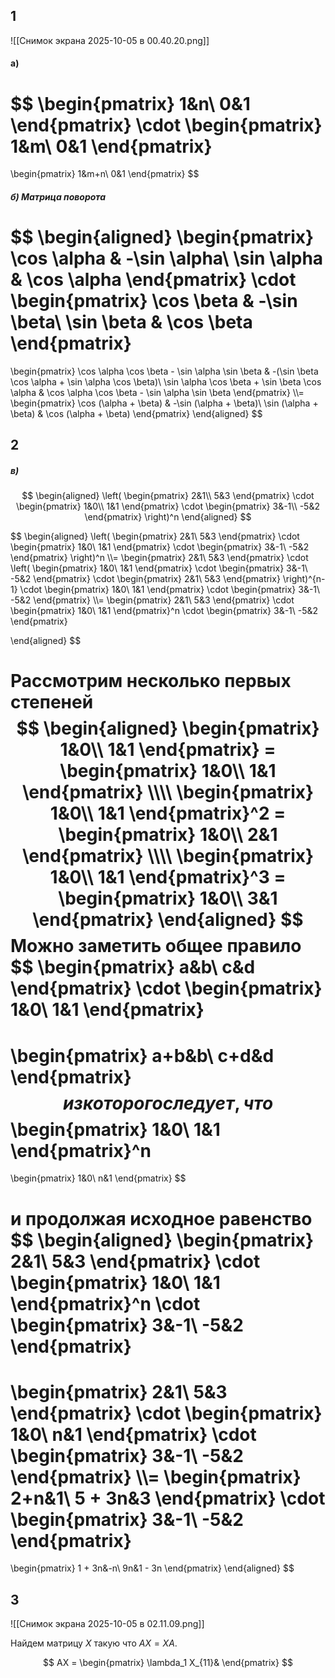 ## 1
![[Снимок экрана 2025-10-05 в 00.40.20.png]]

#### а)
$$
\begin{pmatrix}
1&n\\
0&1
\end{pmatrix}
\cdot
\begin{pmatrix}
1&m\\
0&1
\end{pmatrix}
=
\begin{pmatrix}
1&m+n\\
0&1
\end{pmatrix}
$$
##### б) Матрица поворота
$$
\begin{aligned}
\begin{pmatrix}
\cos \alpha & -\sin \alpha\\
\sin \alpha & \cos \alpha
\end{pmatrix}
\cdot
\begin{pmatrix}
\cos \beta & -\sin \beta\\
\sin \beta & \cos \beta
\end{pmatrix}
=
\begin{pmatrix}
\cos \alpha \cos \beta - \sin \alpha \sin \beta & -(\sin \beta \cos \alpha + \sin \alpha \cos \beta)\\
\sin \alpha \cos \beta + \sin \beta \cos \alpha & \cos \alpha \cos \beta - \sin \alpha \sin \beta
\end{pmatrix}
\\\\=
\begin{pmatrix}
\cos (\alpha + \beta) & -\sin (\alpha + \beta)\\
\sin (\alpha + \beta) & \cos (\alpha + \beta)
\end{pmatrix}
\end{aligned}
$$
## 2

##### в)
$$
\begin{aligned}
\left(
\begin{pmatrix}
2&1\\
5&3
\end{pmatrix}
\cdot
\begin{pmatrix}
1&0\\
1&1
\end{pmatrix}
\cdot
\begin{pmatrix}
3&-1\\
-5&2
\end{pmatrix}
\right)^n
\end{aligned}
$$


$$
\begin{aligned}
\left(
\begin{pmatrix}
2&1\\
5&3
\end{pmatrix}
\cdot
\begin{pmatrix}
1&0\\
1&1
\end{pmatrix}
\cdot
\begin{pmatrix}
3&-1\\
-5&2
\end{pmatrix}
\right)^n
\\\\=
\begin{pmatrix}
2&1\\
5&3
\end{pmatrix}
\cdot
\left(
	\begin{pmatrix}
	1&0\\
	1&1
	\end{pmatrix}
	\cdot
	\begin{pmatrix}
	3&-1\\
	-5&2
	\end{pmatrix}
	\cdot
	\begin{pmatrix}
	2&1\\
	5&3
	\end{pmatrix}
\right)^{n-1}
\cdot
	\begin{pmatrix}
	1&0\\
	1&1
	\end{pmatrix}
	\cdot
	\begin{pmatrix}
	3&-1\\
	-5&2
	\end{pmatrix}
\\\\=
\begin{pmatrix}
2&1\\
5&3
\end{pmatrix}
\cdot
\begin{pmatrix}
1&0\\
1&1
\end{pmatrix}^n
\cdot
\begin{pmatrix}
3&-1\\
-5&2
\end{pmatrix}

\end{aligned}
$$


Рассмотрим несколько первых степеней
$$
\begin{aligned}
	\begin{pmatrix}
	1&0\\
	1&1
	\end{pmatrix}
	=
	\begin{pmatrix}
	1&0\\
	1&1
	\end{pmatrix}
	\\\\
	\begin{pmatrix}
	1&0\\
	1&1
	\end{pmatrix}^2
	=
	\begin{pmatrix}
	1&0\\
	2&1
	\end{pmatrix}
	\\\\
	\begin{pmatrix}
	1&0\\
	1&1
	\end{pmatrix}^3
	=
	\begin{pmatrix}
	1&0\\
	3&1
	\end{pmatrix}
\end{aligned}
$$
Можно заметить общее правило
$$
\begin{pmatrix}
a&b\\
c&d
\end{pmatrix}
\cdot
\begin{pmatrix}
1&0\\
1&1
\end{pmatrix}
=
\begin{pmatrix}
a+b&b\\
c+d&d
\end{pmatrix}
$$
из которого следует, что
$$
\begin{pmatrix}
1&0\\
1&1
\end{pmatrix}^n
=
\begin{pmatrix}
1&0\\
n&1
\end{pmatrix}
$$

и продолжая исходное равенство
$$
\begin{aligned}
\begin{pmatrix}
2&1\\
5&3
\end{pmatrix}
\cdot
\begin{pmatrix}
1&0\\
1&1
\end{pmatrix}^n
\cdot
\begin{pmatrix}
3&-1\\
-5&2
\end{pmatrix}
=
\begin{pmatrix}
2&1\\
5&3
\end{pmatrix}
\cdot
\begin{pmatrix}
1&0\\
n&1
\end{pmatrix}
\cdot
\begin{pmatrix}
3&-1\\
-5&2
\end{pmatrix}
\\\\=
\begin{pmatrix}
2+n&1\\
5 + 3n&3
\end{pmatrix}
\cdot
\begin{pmatrix}
3&-1\\
-5&2
\end{pmatrix}
=
\begin{pmatrix}
1 + 3n&-n\\
9n&1 - 3n
\end{pmatrix}
\end{aligned}
$$
## 3
![[Снимок экрана 2025-10-05 в 02.11.09.png]]

Найдем матрицу $X$ такую что $AX = XA$.

$$
AX = 
\begin{pmatrix}
\lambda_1 X_{11}&
\end{pmatrix}
$$